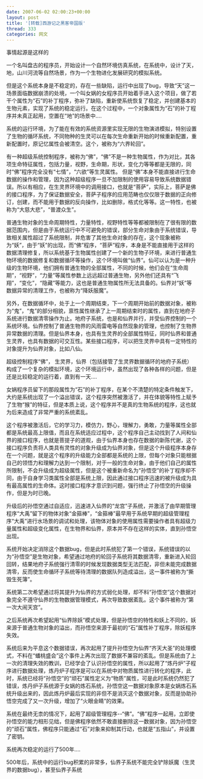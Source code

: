 ```yaml
---
date: 2007-06-02 02:00:23+00:00
layout: post
title: '[转载]西游记之黑客帝国版'
thread: 333
categories: 网文
---
```


事情起源是这样的  
  
一个名叫盘古的程序员，开始设计一个自然环境仿真系统，在系统中，设计了天，地，山川河流等自然场景，作为一个生物进化发展研究的模拟系统。<!-- more -->  
  
但是这个系统本身是不稳定的，存在一些缺陷，运行中出现了bug，导致“天”这一场景面临数据崩溃的处境，一个叫女娲的女程序员开始着手进入这个项目，做了若干个属性为“石”的补丁程序，弥补了缺陷，重新使系统恢复了稳定，并创建基本的生物元素，实现了系统的稳定运行。在这个过程中，一个对象属性为“石”的补丁程序并未真正起用，空置在“地”的场景中….  
  
系统的运行环境，为了能在有效的系统资源里实现无限的生物演进模拟，特别设置了生物的循环系统，不同物种的生灵可以在每次生命重新开始的时候重新配置，重新配置时，原记忆属性会被清空。这个，被称为“六界轮回”。  
  
有一种超级系统控制程序，被称为“佛”，“佛”不是一种生物属性，作为对比，其各项生命特征属性，包括力量，视野，生命期，形状，变化力等等都是无限的，同时“佛”程序完全没有“七情”，“六欲”等生灵属性。 但是“佛”本身不能直接进行生命数据的操作和管理，因为这种超级程序一旦不加限制的使用容易导致系统数据错误。所以有相应，在生灵界环境中的调用接口，也就是“菩萨”，实际上，菩萨是佛的接口程序，为了保证数据安全，菩萨子程序的应用范畴也仅仅限于数据的正向修订，创建，而不能用于数据的反向操作，比如删除，格式化等等。这一特性，也被称为“大慈大悲”，“普渡众生”。  
  
普通生物对象的生命周期特性，力量特性，视野特性等等都被限制在了很有限的数据范围内，但是由于系统运行中不可避免的错误，部分生命对象由于系统错误，导致相关属性超过了系统限制，并危害了其他生命对象的存在，这个现象被称为“妖”，由于“妖”的出现，而“佛”程序，“菩萨”程序，本身是不能直接用于这样的数据清理修复，所以系统基于生物属性创建了一个新的生物子环境，来进行普通生物环境的数据修复和数据循环等操作，这个环境叫做“仙界”。仙可以认为是一种升级的生物环境，他们拥有普通生物的全部属性，不同的时候，他们会在“生命周期”，“视野”，“力量”等属性参数上远远超过普通生物，另外他们还具有“飞翔”，“变化”，“隐藏”等能力，这也是普通生物属性所无法具备的。仙界对“妖”等数据异常的清理工作，也被称为“降妖服魔”。  
  
另外，在数据循环中，处于上一个周期结束，下一个周期开始前的数据对象，被称为“鬼”，“鬼”的部分相貌，禀性属性继承了上一周期结束时的属性，直到在地府子系统进行数据清零操作为止。地府子系统，也是和仙界并行，并受仙界控制的一个系统环境。仙界控制了普通生物界的风雨雷电等自然现象的管理，也控制了生物界异常数据的清理。但是仙界本身，也具有生灵界的全部属性特征，同时仙界和普通生灵界，也具有数据的可交互性。某些接口程序，可以把生灵界中具有一定特性的对象提升为仙界对象，比如八仙。  
  
超级控制程序“佛”， 生灵界，仙界（包括接管了生灵界数据循环的地府子系统）构成了一个复杂的模拟环境，这个环境运行中，虽然出现了各种各样的问题，但是还是比较稳定的运行着，直到有一天….  
  
女娲程序员留下的那段属性为“石”的补丁程序，在某个不清楚的特定条件触发下，大约是系统出现了一个溢出错误，这个程序突然被激活了，并在体貌等特性上赋予了生物“猴”的特征，但是本质上说，这个程序并不是真的生物系统的程序，这也就为后来造成了非常严重的系统紊乱。  
  
这个程序被激活后，它的学习力，模仿力，野心，理解力，勇敢，力量等属性全部都是系统最高上限值，而且在系统适应过程中，这个程序自己主动找到了人间和仙界的接口程序，也就是菩提子的道观，由于仙界本身也存在数据的新陈代谢，这个接口程序负责将人类具有灵性的对象升级成为仙界对象，但是这个升级程序本身存在一个问题，就是这个程序的升级能力全部都是系统的上限，但每个对象只能根据自己的领悟力和理解力达到一个限制，对于一般的生命对象，由于他们自己的属性所限制，不会升级成为超级属性，但是这个被重新命名为“孙悟空”的补丁程序却不同，由于自身学习类属性全部是系统上限，因此通过接口程序迅速的被升级成为具有最高属性的生命体。这时接口程序才意识到问题，强行终止了孙悟空的升级操作，但是为时已晚。  
  
升级后的孙悟空通过自适应，迅速进入仙界的“龙宫”子系统，并激活了由早期管理程序“大禹”留下的物体对象“金箍棒”，“金箍棒”最早用于系统早期的超级管理程序“大禹”进行水场景的调试和处理，该物体对象的使用属性需要操作者具有超级力量属性和超级变化属性，在生物界和仙界，原本并不存在这样的实体，直到孙悟空出现。  
  
系统开始决定消除这个数据bug，但是此时系统犯了第一个错误，系统错误的以为“孙悟空”是生物对象，希望通过地府的轮回子系统将其数据清零，重新进入轮回回转，结果地府子系统强行清零的时候发现数据类型无法匹配，非但未能完成数据清零，反而使生命循环子系统等待清理的数据队列造成溢出，这一事件被称为“撕毁生死簿”。  
  
系统第二次希望通过将其提升为仙界的方式弱化处理，却不料“孙悟空”这个数据对象完全不遵守仙界的生物数据管理模式，再次导致数据紊乱。这个事件被称为“第一次大闹天宫”。  
  
之后系统再次希望起用“仙界除妖”模式处理，但是孙悟空的特性和妖上不同的，妖来源于普通生物对象的溢出，而孙悟空来源于最初的“石”属性补丁程序，除妖程序失效。  
  
系统后来为平息这个数据错误，再次起用了提升孙悟空为仙界“齐天大圣”的处理模式，不料在“蟠桃盛会”这个事件上再次出现了数据不兼容的紊乱。但是系统由了上一次的清理失效的教训，已经学会了认识孙悟空的属性，所以起用了“炼丹炉”子程序进行数据处理，炼丹炉子程序是可以在系统中对物质属性进行转化的程序，此时，系统已经将“孙悟空”的“顽石”属性定义为“物质”属性，可是此时系统仍然犯了错误，炼丹炉子系统源于女娲的炼石系统，孙悟空这一数据对象原本是女娲炼石系统升级出来的，因此炼丹炉最后实现的非但不是消灭这个数据对象，反而是协助孙悟空完成了又一次升级，增加了“火眼金睛”的效果。  
  
系统在最终无柰的情况下，起用了超级管理程序--“佛”。“佛”程序一起用，立即使孙悟空的能力相形见绌，但是佛程序依然不敢直接删除这一数据对象，因为孙悟空的“顽石”属性，佛程序只能通过“石”对象来抑制其行动，也就是“五指山”，并设置了密钥。  
  
系统再次稳定的运行了500年….  
  
500年后，系统中的运行bug积累的非常多，仙界子系统不能完全铲除妖魔（生灵界的数据bug），甚至仙界子系统
